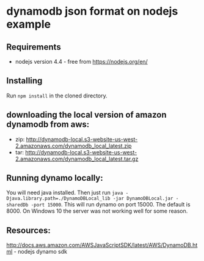 dynamodb json format on nodejs example
==================

Requirements
--------
* nodejs version 4.4 - free from https://nodejs.org/en/

Installing
---------
Run `npm install` in the cloned directory.


downloading the local version of amazon dynamodb from aws:
---------
* zip: http://dynamodb-local.s3-website-us-west-2.amazonaws.com/dynamodb_local_latest.zip
* tar: http://dynamodb-local.s3-website-us-west-2.amazonaws.com/dynamodb_local_latest.tar.gz

Running dynamo locally:
---------
You will need java installed. Then just run `java -Djava.library.path=./DynamoDBLocal_lib -jar DynamoDBLocal.jar -sharedDb -port 15000`.
This will run dynamo on port 15000. The default is 8000. On Windows 10 the server was not working well for some reason.

Resources:
--------
http://docs.aws.amazon.com/AWSJavaScriptSDK/latest/AWS/DynamoDB.html - nodejs dynamo sdk
